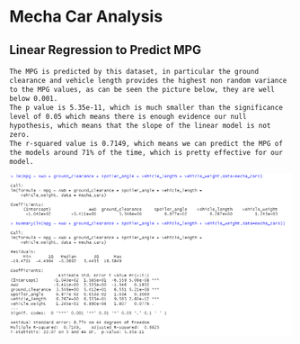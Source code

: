 # Mecha Car Analysis

## Linear Regression to Predict MPG
    The MPG is predicted by this dataset, in particular the ground clearance and vehicle length provides the highest non random variance to the MPG values, as can be seen the picture below, they are well below 0.001. 
    The p value is 5.35e-11, which is much smaller than the significance level of 0.05 which means there is enough evidence our null hypothesis, which means that the slope of the linear model is not zero.
    The r-squared value is 0.7149, which means we can predict the MPG of the models around 71% of the time, which is pretty effective for our model.

![](/images/Part1.png)

